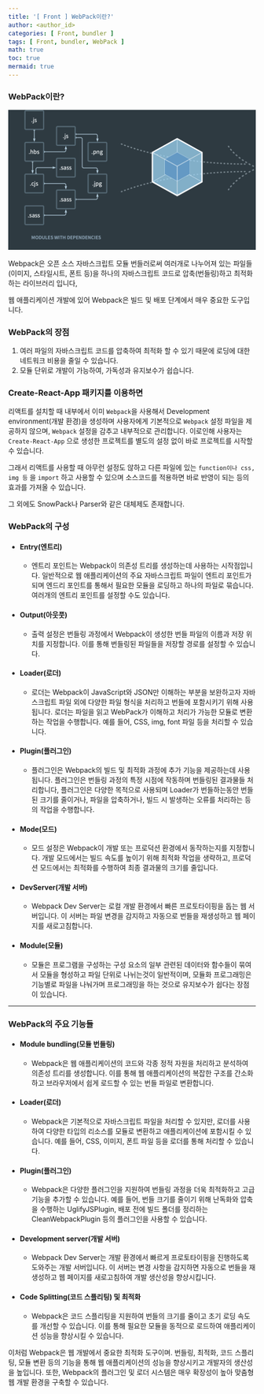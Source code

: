 ```yaml
---
title: '[ Front ] WebPack이란?'
author: <author_id>
categories: [ Front, bundler ]
tags: [ Front, bundler, WebPack ]
math: true
toc: true
mermaid: true
---
```


### WebPack이란?

![](/images/postImages/front/bundler/webpackbuild.png)

Webpack은 오픈 소스 자바스크립트 모듈 번들러로써 여러개로 나누어져 있는 파일들(이미지, 스타일시트, 폰트 등)을 하나의 자바스크립트 코드로 압축(번들링)하고 최적화 하는 라이브러리 입니다,

웹 애플리케이션 개발에 있어 Webpack은 빌드 및 배포 단계에서 매우 중요한 도구입니다.

### WebPack의 장점

1. 여러 파일의 자바스크립트 코드를 압축하여 최적화 할 수 있기 때문에 로딩에 대한 네트워크 비용을 줄일 수 있습니다.
2. 모듈 단위로 개발이 가능하여, 가독성과 유지보수가 쉽습니다.

### Create-React-App 패키지를 이용하면

리액트를 설치할 때 내부에서 이미 `Webpack`을 사용해서 Development environment(개발 환경)을 생성하며 
사용자에게 기본적으로 `Webpack` 설정 파일을 제공하지 않으며, `Webpack` 설정을 감추고 내부적으로 관리합니다.
이로인해 사용자는 `Create-React-App` 으로 생성한 프로젝트를 별도의 설정 없이 바로 프로젝트를 시작할 수 있습니다.

그래서 리액트를 사용할 때 아무런 설정도 않하고 다른 파일에 있는 `function이나 css, img 등` 을 `import` 하고 사용할 수 있으며
소스코드를 적용하면 바로 반영이 되는 등의 효과를 가져올 수 있습니다.

그 외에도 SnowPack나 Parser와 같은 대체제도 존재합니다.

### WebPack의 구성
- #### Entry(엔트리)
  - 엔트리 포인트는 Webpack이 의존성 트리를 생성하는데 사용하는 시작점입니다. 일반적으로 웹 애플리케이션의 주요 자바스크립트 파일이 엔트리 포인트가 되며 엔드리 포인트를 통해서 필요한 모듈을 로딩하고 하나의 파일로 묶습니다. 여러개의 엔트리 포인트를 설정할 수도 있습니다.
- #### Output(아웃풋)
  - 출력 설정은 번들링 과정에서 Webpack이 생성한 번들 파일의 이름과 저장 위치를 지정합니다. 이를 통해 번들링된 파일들을 저장할 경로를 설정할 수 있습니다.
- #### Loader(로더)
  - 로더는 Webpack이 JavaScript와 JSON만 이해하는 부분을 보완하고자 자바스크립트 파일 외에 다양한 파일 형식을 처리하고 번들에 포함시키기 위해 사용됩니다. 로더는 파일을 읽고 WebPack가 이해하고 처리가 가능한 모듈로 변환하는 작업을 수행합니다. 예를 들어, CSS, img, font 파일 등을 처리할 수 있습니다.
- #### Plugin(플러그인)
  - 플러그인은 Webpack의 빌드 및 최적화 과정에 추가 기능을 제공하는데 사용됩니다. 플러그인은 번들링 과정의 특정 시점에 작동하며 번들링된 결과물들 처리합니다, 플러그인은 다양한 목적으로 사용되며 Loader가 번들하는동안  번들된 크기를 줄이거나, 파일을 압축하거나, 빌드 시 발생하는 오류를 처리하는 등의 작업을 수행합니다.
- #### Mode(모드)
  - 모드 설정은 Webpack이 개발 또는 프로덕션 환경에서 동작하는지를 지정합니다. 개발 모드에서는 빌드 속도를 높이기 위해 최적화 작업을 생략하고, 프로덕션 모드에서는 최적화를 수행하여 최종 결과물의 크기를 줄입니다.
- #### DevServer(개발 서버)
  - Webpack Dev Server는 로컬 개발 환경에서 빠른 프로토타이핑을 돕는 웹 서버입니다. 이 서버는 파일 변경을 감지하고 자동으로 번들을 재생성하고 웹 페이지를 새로고침합니다.
- #### Module(모듈)
  - 모듈은 프로그램을 구성하는 구성 요소의 일부 관련된 데이터와 함수들이 묶여서 모듈을 형성하고 파일 단위로 나뉘는것이 일반적이며, 모듈화 프로그래밍은 기능별로 파일을 나눠가며 프로그래밍을 하는 것으로 유지보수가 쉽다는 장점이 있습니다.

---

### WebPack의 주요 기능들
- #### Module bundling(모듈 번들링)
  - Webpack은 웹 애플리케이션의 코드와 각종 정적 자원을 처리하고 분석하여 의존성 트리를 생성합니다. 이를 통해 웹 애플리케이션의 복잡한 구조를 간소화하고 브라우저에서 쉽게 로드할 수 있는 번들 파일로 변환합니다.
- #### Loader(로더)
  - Webpack은 기본적으로 자바스크립트 파일을 처리할 수 있지만, 로더를 사용하여 다양한 타입의 리소스를 모듈로 변환하고 애플리케이션에 포함시킬 수 있습니다. 예를 들어, CSS, 이미지, 폰트 파일 등을 로더를 통해 처리할 수 있습니다.
- #### Plugin(플러그인)
  - Webpack은 다양한 플러그인을 지원하여 번들링 과정을 더욱 최적화하고 고급 기능을 추가할 수 있습니다. 예를 들어, 번들 크기를 줄이기 위해 난독화와 압축을 수행하는 UglifyJSPlugin, 배포 전에 빌드 폴더를 정리하는 CleanWebpackPlugin 등의 플러그인을 사용할 수 있습니다.
- #### Development server(개발 서버)
  - Webpack Dev Server는 개발 환경에서 빠르게 프로토타이핑을 진행하도록 도와주는 개발 서버입니다. 이 서버는 변경 사항을 감지하면 자동으로 번들을 재생성하고 웹 페이지를 새로고침하여 개발 생산성을 향상시킵니다.
- #### Code Splitting(코드 스플리팅) 및 최적화
  - Webpack은 코드 스플리팅을 지원하여 번들의 크기를 줄이고 초기 로딩 속도를 개선할 수 있습니다. 이를 통해 필요한 모듈을 동적으로 로드하여 애플리케이션 성능을 향상시킬 수 있습니다.

이처럼 Webpack은 웹 개발에서 중요한 최적화 도구이며. 번들링, 최적화, 코드 스플리팅, 모듈 변환 등의 기능을 통해 웹 애플리케이션의 성능을 향상시키고 개발자의 생산성을 높입니다. 또한, Webpack의 플러그인 및 로더 시스템은 매우 확장성이 높아 맞춤형 웹 개발 환경을 구축할 수 있습니다.

